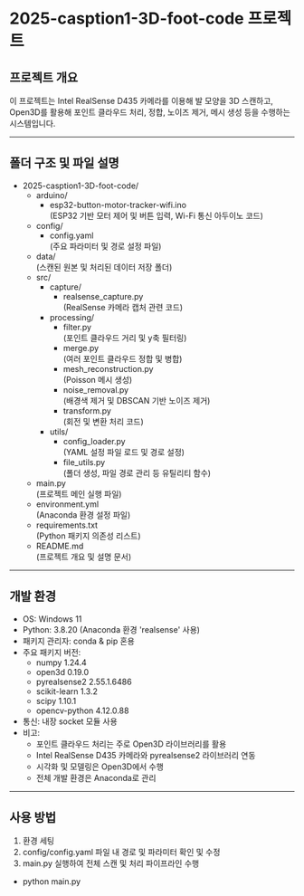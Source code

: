 # 2025-casption1-3D-foot-code 프로젝트

## 프로젝트 개요
이 프로젝트는 Intel RealSense D435 카메라를 이용해 발 모양을 3D 스캔하고,  
Open3D를 활용해 포인트 클라우드 처리, 정합, 노이즈 제거, 메시 생성 등을 수행하는 시스템입니다.

---

## 폴더 구조 및 파일 설명

- 2025-casption1-3D-foot-code/
  - arduino/
    - esp32-button-motor-tracker-wifi.ino  
      (ESP32 기반 모터 제어 및 버튼 입력, Wi-Fi 통신 아두이노 코드)
  - config/
    - config.yaml  
      (주요 파라미터 및 경로 설정 파일)
  - data/  
    (스캔된 원본 및 처리된 데이터 저장 폴더)
  - src/
    - capture/
      - realsense_capture.py  
        (RealSense 카메라 캡처 관련 코드)
    - processing/
      - filter.py  
        (포인트 클라우드 거리 및 y축 필터링)
      - merge.py  
        (여러 포인트 클라우드 정합 및 병합)
      - mesh_reconstruction.py  
        (Poisson 메시 생성)
      - noise_removal.py  
        (배경색 제거 및 DBSCAN 기반 노이즈 제거)
      - transform.py  
        (회전 및 변환 처리 코드)
    - utils/
      - config_loader.py  
        (YAML 설정 파일 로드 및 경로 설정)
      - file_utils.py  
        (폴더 생성, 파일 경로 관리 등 유틸리티 함수)
  - main.py  
    (프로젝트 메인 실행 파일)
  - environment.yml  
    (Anaconda 환경 설정 파일)
  - requirements.txt  
    (Python 패키지 의존성 리스트)
  - README.md  
    (프로젝트 개요 및 설명 문서) 

---

## 개발 환경

- OS: Windows 11  
- Python: 3.8.20 (Anaconda 환경 'realsense' 사용)  
- 패키지 관리자: conda & pip 혼용  
- 주요 패키지 버전:  
  - numpy 1.24.4  
  - open3d 0.19.0  
  - pyrealsense2 2.55.1.6486  
  - scikit-learn 1.3.2  
  - scipy 1.10.1  
  - opencv-python 4.12.0.88  
- 통신: 내장 socket 모듈 사용  
- 비고:  
  - 포인트 클라우드 처리는 주로 Open3D 라이브러리를 활용  
  - Intel RealSense D435 카메라와 pyrealsense2 라이브러리 연동  
  - 시각화 및 모델링은 Open3D에서 수행  
  - 전체 개발 환경은 Anaconda로 관리  

---

## 사용 방법

1. 환경 세팅  
2. config/config.yaml 파일 내 경로 및 파라미터 확인 및 수정
3. main.py 실행하여 전체 스캔 및 처리 파이프라인 수행  
- python main.py
